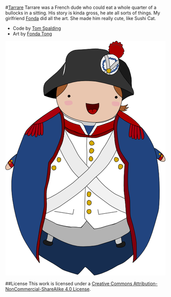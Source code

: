#[Tarrare](https://github.com/starvapor/tarrare)
Tarrare was a French dude who could eat a whole quarter of a bullocks in a sitting. His story is kinda gross, he ate all sorts of things. My girlfriend [Fonda](http://antivapor.net) did all the art. She made him really cute, like Sushi Cat.

* Code by [Tom Spalding](http://github.com/digitalvapor)
* Art by [Fonda Tong](http://antivapor.net)

![tarrare](tarrare.png 'Tarrare character')

##License
This work is licensed under a [Creative Commons Attribution-NonCommercial-ShareAlike 4.0 License](https://creativecommons.org/licenses/by-nc-sa/4.0/).
